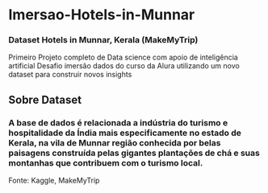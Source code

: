 # Imersao-Hotels-in-Munnar

### Dataset  Hotels in Munnar, Kerala (MakeMyTrip) 
Primeiro Projeto completo de Data science com apoio de inteligência artificial 
Desafio imersão dados do curso da Alura utilizando um novo dataset para construir novos insights
## Sobre Dataset
 ### A base de dados é relacionada a indústria do turismo e hospitalidade da Índia mais especificamente no estado de Kerala, na vila de Munnar região conhecida por belas paisagens construída pelas gigantes plantações de chá e suas montanhas que contribuem com o turismo local.
Fonte: Kaggle, MakeMyTrip
